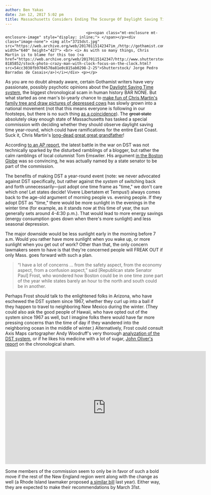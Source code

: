```yaml
---
author: Ben Yakas
date: Jan 12, 2017 5:02 pm
title: Massachusetts Considers Ending The Scourge Of Daylight Saving Time System
---
```


	
										<p><span class="mt-enclosure mt-enclosure-image" style="display: inline;"> </span></p><div class="image-none"> <img alt="3715dst.jpg" src="https://web.archive.org/web/20170115142347im_/http://gothamist.com/attachments/byakas/3715dst.jpg" width="640" height="427"> <br> <i> As with so many things, Chris Martin is to blame for this too (<a href="https://web.archive.org/web/20170115142347/http://www.shutterstock.com/pic-8185852/stock-photo-crazy-man-with-clock-focus-on-the-clock.html?src=54cc3038fb9704570a81e0c815ab0298-2-25">Shutterstock/ Jorge Pedro Barradas de Casais</a>)</i></div> <p></p>

<p>As you are no doubt already aware, certain Gothamist writers have very passionate, possibly psychotic opinions about the <a href="https://web.archive.org/web/20170115142347/http://gothamist.com/tags/daylightsavingtime">Daylight Saving Time system</a>, the biggest chronological scam in human history BAR NONE. But what started as one man&apos;s bi-yearly chance to <a href="https://web.archive.org/web/20170115142347/http://gothamist.com/2015/03/06/daylight_saving_time_manifesto.php">make fun of Chris Martin&apos;s family tree and draw pictures of depressed cows</a> has slowly grown into a national movement (not that this means everyone is following in our footsteps, but there is no such thing <a href="https://web.archive.org/web/20170115142347/http://www.bbc.com/future/story/20160708-why-true-coincidences-are-hard-to-find">as a coincidence</a>). The <strike>great state</strike> absolutely okay enough state of Massachusetts has tasked a special commission with deciding whether they should observe daylight saving time year-round, which could have ramifications for the entire East Coast. Suck it, Chris Martin&apos;s <a href="https://web.archive.org/web/20170115142347/http://www.bbc.com/future/story/20160310-the-builder-who-changed-how-the-world-keeps-time">long-dead great great grandfather</a>!</p>

<p>According <a href="https://web.archive.org/web/20170115142347/http://nypost.com/2017/01/12/massachusetts-considers-observing-daylight-saving-time-year-round/">to an AP report</a>, the latest battle in the war on DST was not technically sparked by the disturbed ramblings of a blogger, but rather the calm ramblings of local columnist Tom Emswiler. His argument <a href="https://web.archive.org/web/20170115142347/https://www.bostonglobe.com/ideas/2014/10/04/why-massachusetts-should-defect-from-its-time-zone/zusFxWGPQmwv6bfUb1ssxH/story.html">in the Boston Globe</a> was so convincing, he was actually named by a state senator to be part of the commission. </p>

<p>The benefits of making DST a year-round event (note: we never advocated against DST specifically, but rather against the <em>system</em> of switching back and forth unnecessarily&#x2014;just adopt one time frame as &quot;time,&quot; we don&apos;t care which one! Let states decide! Vivere Libertatem et Tempus!) always comes back to the age-old argument of morning people vs. evening people. If they adopt DST as &quot;time,&quot; there would be more sunlight in the evenings in the winter time (for example, as it stands now at this time of year, the sun generally sets around 4-4:30 p.m.). That would lead to more energy savings (energy consumption goes down when there&apos;s more sunlight) and less seasonal depression.</p>

<p>The major downside would be less sunlight early in the morning before 7 a.m. Would you rather have more sunlight when you wake up, or more sunlight when you get out of work? Other than that, the only concern lawmakers seem to have is that they&apos;re concerned people will FREAK OUT if only Mass. goes forward with such a plan.</p>

<blockquote>&#x201C;I have a lot of concerns &#x2026; from the safety aspect, from the economy aspect, from a confusion aspect,&#x201D; said [Republican state Senator Paul] Frost, who wondered how Boston could be in one time zone part of the year while states barely an hour to the north and south could be in another.</blockquote>

<p>Perhaps Frost should talk to the enlightened folks in Arizona, who have eschewed the DST system since 1967, whether they curl up into a ball if they happen to travel to neighboring New Mexico during the winter. (They could also ask the good people of Hawaii, who have opted out of the system since 1967 as well, but I imagine folks there would have far more pressing concerns than the time of day if they wandered into the neighboring ocean in the middle of winter.) Alternatively, Frost could consult Axis Maps cartographer Andy Woodruff&apos;s very thorough <a href="https://web.archive.org/web/20170115142347/http://gothamist.com/2015/11/28/daylight_saving_lies.php">analyzation of the DST system</a>, or if he likes his medicine with a lot of sugar, <a href="https://web.archive.org/web/20170115142347/http://gothamist.com/2015/03/09/john_oliver_dst.php">John Oliver&apos;s report</a> on the chronological sham. </p>

<p><iframe width="640" height="360" src="https://web.archive.org/web/20170115142347if_/https://www.youtube.com/embed/br0NW9ufUUw" frameborder="0" allowfullscreen></iframe></p>

<p>Some members of the commission seem to only be in favor of such a bold move if the rest of the New England region went along with the change as well (a Rhode Island lawmaker proposed <a href="https://web.archive.org/web/20170115142347/http://turnto10.com/politics/ri-mass-lawmakers-propose-changing-time-zones">a similar bill</a> last year). Either way, they are expected to make their recommendations by March 31st. </p>					
										
									
				